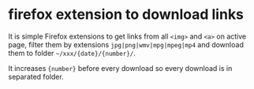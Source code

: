 # firefox extension to download links

It is simple Firefox extensions to get links from all `<img>` and `<a>` on active page, 
filter them by extensions `jpg|png|wmv|mpg|mpeg|mp4` 
and download them to folder `~/xxx/{date}/{number}/`. 

It increases `{number}` before every download so every download is in separated folder.
